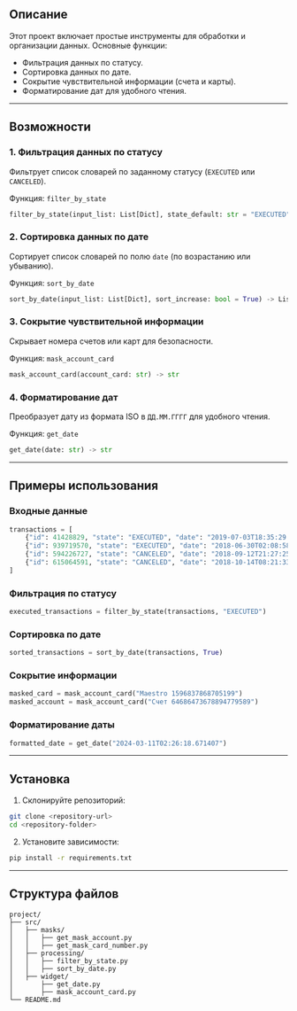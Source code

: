 ## Описание
Этот проект включает простые инструменты для обработки и организации данных. Основные функции:
- Фильтрация данных по статусу.
- Сортировка данных по дате.
- Сокрытие чувствительной информации (счета и карты).
- Форматирование дат для удобного чтения.

---

## Возможности

### 1. Фильтрация данных по статусу
Фильтрует список словарей по заданному статусу (`EXECUTED` или `CANCELED`).

Функция: `filter_by_state`
```python
filter_by_state(input_list: List[Dict], state_default: str = "EXECUTED") -> List[Dict]
```

### 2. Сортировка данных по дате
Сортирует список словарей по полю `date` (по возрастанию или убыванию).

Функция: `sort_by_date`
```python
sort_by_date(input_list: List[Dict], sort_increase: bool = True) -> List[Dict]
```

### 3. Сокрытие чувствительной информации
Скрывает номера счетов или карт для безопасности.

Функция: `mask_account_card`
```python
mask_account_card(account_card: str) -> str
```

### 4. Форматирование дат
Преобразует дату из формата ISO в `ДД.ММ.ГГГГ` для удобного чтения.

Функция: `get_date`
```python
get_date(date: str) -> str
```

---

## Примеры использования

### Входные данные
```python
transactions = [
    {"id": 41428829, "state": "EXECUTED", "date": "2019-07-03T18:35:29.512364"},
    {"id": 939719570, "state": "EXECUTED", "date": "2018-06-30T02:08:58.425572"},
    {"id": 594226727, "state": "CANCELED", "date": "2018-09-12T21:27:25.241689"},
    {"id": 615064591, "state": "CANCELED", "date": "2018-10-14T08:21:33.419441"},
]
```

### Фильтрация по статусу
```python
executed_transactions = filter_by_state(transactions, "EXECUTED")
```

### Сортировка по дате
```python
sorted_transactions = sort_by_date(transactions, True)
```

### Сокрытие информации
```python
masked_card = mask_account_card("Maestro 1596837868705199")
masked_account = mask_account_card("Счет 64686473678894779589")
```

### Форматирование даты
```python
formatted_date = get_date("2024-03-11T02:26:18.671407")
```

---

## Установка

1. Склонируйте репозиторий:
```bash
git clone <repository-url>
cd <repository-folder>
```

2. Установите зависимости:
```bash
pip install -r requirements.txt
```

---

## Структура файлов
```
project/
├── src/
│   ├── masks/
│   │   ├── get_mask_account.py
│   │   ├── get_mask_card_number.py
│   ├── processing/
│   │   ├── filter_by_state.py
│   │   ├── sort_by_date.py
│   ├── widget/
│       ├── get_date.py
│       ├── mask_account_card.py
└── README.md
```
